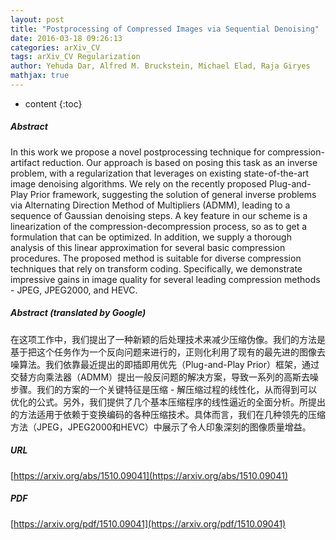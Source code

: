```yaml
---
layout: post
title: "Postprocessing of Compressed Images via Sequential Denoising"
date: 2016-03-18 09:26:13
categories: arXiv_CV
tags: arXiv_CV Regularization
author: Yehuda Dar, Alfred M. Bruckstein, Michael Elad, Raja Giryes
mathjax: true
---
```


* content
{:toc}

##### Abstract
In this work we propose a novel postprocessing technique for compression-artifact reduction. Our approach is based on posing this task as an inverse problem, with a regularization that leverages on existing state-of-the-art image denoising algorithms. We rely on the recently proposed Plug-and-Play Prior framework, suggesting the solution of general inverse problems via Alternating Direction Method of Multipliers (ADMM), leading to a sequence of Gaussian denoising steps. A key feature in our scheme is a linearization of the compression-decompression process, so as to get a formulation that can be optimized. In addition, we supply a thorough analysis of this linear approximation for several basic compression procedures. The proposed method is suitable for diverse compression techniques that rely on transform coding. Specifically, we demonstrate impressive gains in image quality for several leading compression methods - JPEG, JPEG2000, and HEVC.

##### Abstract (translated by Google)
在这项工作中，我们提出了一种新颖的后处理技术来减少压缩伪像。我们的方法是基于把这个任务作为一个反向问题来进行的，正则化利用了现有的最先进的图像去噪算法。我们依靠最近提出的即插即用优先（Plug-and-Play Prior）框架，通过交替方向乘法器（ADMM）提出一般反问题的解决方案，导致一系列的高斯去噪步骤。我们的方案的一个关键特征是压缩 - 解压缩过程的线性化，从而得到可以优化的公式。另外，我们提供了几个基本压缩程序的线性逼近的全面分析。所提出的方法适用于依赖于变换编码的各种压缩技术。具体而言，我们在几种领先的压缩方法（JPEG，JPEG2000和HEVC）中展示了令人印象深刻的图像质量增益。

##### URL
[https://arxiv.org/abs/1510.09041](https://arxiv.org/abs/1510.09041)

##### PDF
[https://arxiv.org/pdf/1510.09041](https://arxiv.org/pdf/1510.09041)

